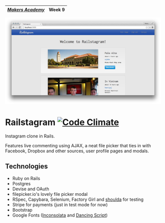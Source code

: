 | [*Makers Academy*](http://www.makersacademy.com) | Week 9 |
| ------------------------------------------------ | ------ |

![Screenshot - main page](screenshot1.jpg)

# Railstagram [![Code Climate](https://codeclimate.com/github/henryaj/railstagram/badges/gpa.svg)](https://codeclimate.com/github/henryaj/railstagram)

Instagram clone in Rails.

Features live commenting using AJAX, a neat file picker that ties in with Facebook, Dropbox and other sources, user profile pages and modals.

## Technologies

* Ruby on Rails
* Postgres
* Devise and OAuth
* filepicker.io's lovely file picker modal
* RSpec, Capybara, Selenium, Factory Girl and [shoulda](https://github.com/thoughtbot/shoulda) for testing
* Stripe for payments (just in test mode for now)
* Bootstrap
* Google Fonts ([Inconsolata](https://www.google.com/fonts/specimen/Inconsolata) and [Dancing Script](https://www.google.com/fonts/specimen/Dancing+Script))

